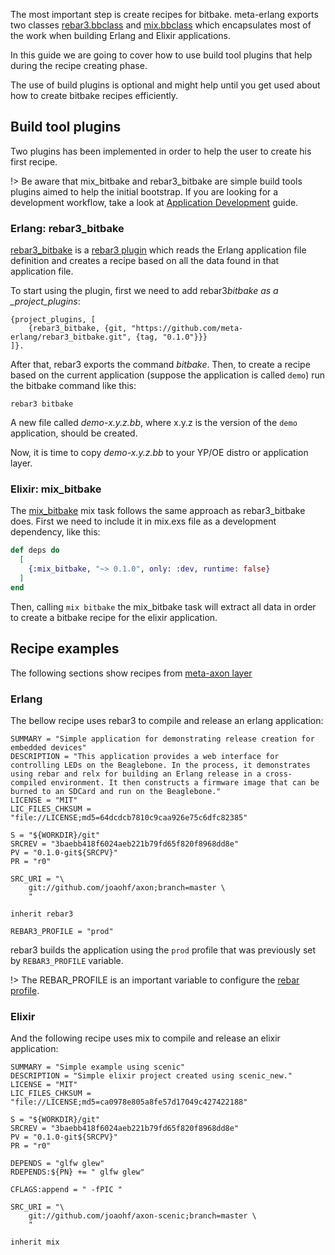 The most important step is create recipes for bitbake. meta-erlang exports two classes [rebar3.bbclass](https://github.com/meta-erlang/meta-erlang/blob/master/classes/rebar3.bbclass) and [mix.bbclass](https://github.com/meta-erlang/meta-erlang/blob/master/classes/mix.bbclass) which encapsulates most of the work when building Erlang and Elixir applications.

In this guide we are going to cover how to use build tool plugins that help during the recipe creating phase.

The use of build plugins is optional and might help until you get used about how to create bitbake recipes efficiently.

## Build tool plugins

Two plugins has been implemented in order to help the user to create his first recipe.

!> Be aware that mix_bitbake and rebar3_bitbake are simple build tools plugins aimed to help the initial bootstrap. If you are looking for a development workflow, take a look at [Application Development](guides-development) guide.

### Erlang: rebar3_bitbake

[rebar3_bitbake](https://hex.pm/packages/rebar3_bitbake) is a [rebar3 plugin](http://rebar3.org/docs/tutorials/building_plugins/) which reads the Erlang application file definition and creates a recipe based on all the data found in that application file.

To start using the plugin, first we need to add rebar3*bitbake as a \_project_plugins*:

```
{project_plugins, [
    {rebar3_bitbake, {git, "https://github.com/meta-erlang/rebar3_bitbake.git", {tag, "0.1.0"}}}
]}.
```

After that, rebar3 exports the command _bitbake_. Then, to create a recipe based on the current application (suppose the application is called `demo`) run the bitbake command like this:

```
rebar3 bitbake
```

A new file called _demo-x.y.z.bb_, where x.y.z is the version of the `demo` application, should be created.

Now, it is time to copy _demo-x.y.z.bb_ to your YP/OE distro or application layer.

### Elixir: mix_bitbake

The [mix_bitbake](https://hex.pm/packages/mix_bitbake) mix task follows the same approach as rebar3_bitbake does. First we need to include it in mix.exs file as a development dependency, like this:

```elixir
def deps do
  [
    {:mix_bitbake, "~> 0.1.0", only: :dev, runtime: false}
  ]
end
```

Then, calling `mix bitbake` the mix_bitbake task will extract all data in order to create a bitbake recipe for the elixir application.

## Recipe examples

The following sections show recipes from [meta-axon layer](https://github.com/joaohf/meta-axon/tree/master/recipes-extended/axon)

### Erlang

The bellow recipe uses rebar3 to compile and release an erlang application:

```bitbake
SUMMARY = "Simple application for demonstrating release creation for embedded devices"
DESCRIPTION = "This application provides a web interface for controlling LEDs on the Beaglebone. In the process, it demonstrates using rebar and relx for building an Erlang release in a cross-compiled environment. It then constructs a firmware image that can be burned to an SDCard and run on the Beaglebone."
LICENSE = "MIT"
LIC_FILES_CHKSUM = "file://LICENSE;md5=64dcdcb7810c9caa926e75c6dfc82385"

S = "${WORKDIR}/git"
SRCREV = "3baebb418f6024aeb221b79fd65f820f8968dd8e"
PV = "0.1.0-git${SRCPV}"
PR = "r0"

SRC_URI = "\
    git://github.com/joaohf/axon;branch=master \
    "

inherit rebar3

REBAR3_PROFILE = "prod"
```

rebar3 builds the application using the `prod` profile that was previously set by `REBAR3_PROFILE` variable.

!> The REBAR_PROFILE is an important variable to configure the [rebar profile](https://www.rebar3.org/docs/profiles).

### Elixir

And the following recipe uses mix to compile and release an elixir application:

```bitbake
SUMMARY = "Simple example using scenic"
DESCRIPTION = "Simple elixir project created using scenic_new."
LICENSE = "MIT"
LIC_FILES_CHKSUM = "file://LICENSE;md5=ca0978e805a8fe57d17049c427422188"

S = "${WORKDIR}/git"
SRCREV = "3baebb418f6024aeb221b79fd65f820f8968dd8e"
PV = "0.1.0-git${SRCPV}"
PR = "r0"

DEPENDS = "glfw glew"
RDEPENDS:${PN} += " glfw glew"

CFLAGS:append = " -fPIC "

SRC_URI = "\
    git://github.com/joaohf/axon-scenic;branch=master \
    "

inherit mix
```

